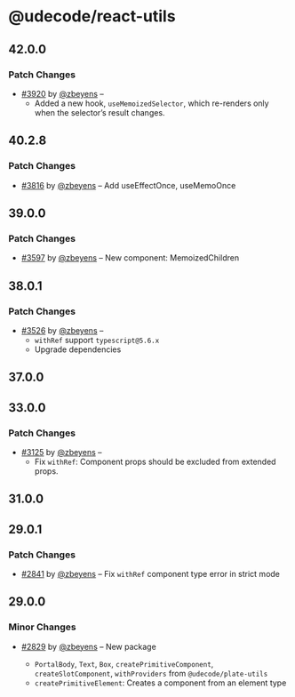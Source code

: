 # @udecode/react-utils

## 42.0.0

### Patch Changes

- [#3920](https://github.com/udecode/plate/pull/3920) by [@zbeyens](https://github.com/zbeyens) –
  - Added a new hook, `useMemoizedSelector`, which re-renders only when the selector’s result changes.

## 40.2.8

### Patch Changes

- [#3816](https://github.com/udecode/plate/pull/3816) by [@zbeyens](https://github.com/zbeyens) – Add useEffectOnce, useMemoOnce

## 39.0.0

### Patch Changes

- [#3597](https://github.com/udecode/plate/pull/3597) by [@zbeyens](https://github.com/zbeyens) – New component: MemoizedChildren

## 38.0.1

### Patch Changes

- [#3526](https://github.com/udecode/plate/pull/3526) by [@zbeyens](https://github.com/zbeyens) –
  - `withRef` support `typescript@5.6.x`
  - Upgrade dependencies

## 37.0.0

## 33.0.0

### Patch Changes

- [#3125](https://github.com/udecode/plate/pull/3125) by [@zbeyens](https://github.com/zbeyens) –
  - Fix `withRef`: Component props should be excluded from extended props.

## 31.0.0

## 29.0.1

### Patch Changes

- [#2841](https://github.com/udecode/plate/pull/2841) by [@zbeyens](https://github.com/zbeyens) – Fix `withRef` component type error in strict mode

## 29.0.0

### Minor Changes

- [#2829](https://github.com/udecode/plate/pull/2829) by [@zbeyens](https://github.com/zbeyens) – New package

  - `PortalBody`, `Text`, `Box`, `createPrimitiveComponent`, `createSlotComponent`, `withProviders` from `@udecode/plate-utils`
  - `createPrimitiveElement`: Creates a component from an element type
